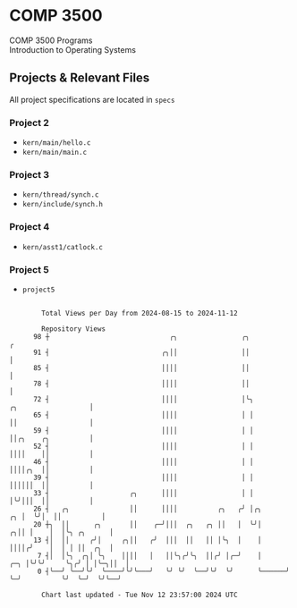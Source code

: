 # COMP 3500
COMP 3500 Programs  
Introduction to Operating Systems  
## Projects & Relevant Files
All project specifications are located in `specs`
### Project 2
- `kern/main/hello.c`
- `kern/main/main.c`
### Project 3
- `kern/thread/synch.c`
- `kern/include/synch.h`
### Project 4
- `kern/asst1/catlock.c`
### Project 5
- `project5`

```

        Total Views per Day from 2024-08-15 to 2024-11-12

        Repository Views
      98 ┼                              ╭╮                ╭╮                                      ╭
      91 ┤                            ╭╮││                ││                                      │
      85 ┤                            ││││                ││                                      │
      78 ┤                            ││││                ││                                      │
      72 ┤                            ││││                │╰╮                 ╭╮                  │
      65 ┤                            ││││                │ │                 ││                  │
      59 ┤                            ││││                │ │                 ││╭╮    ╭╮          │
      52 ┤                            ││││                │ │                 ││││    ││          │
      46 ┤                            ││││                │ │                 ││││╭╮  ││          │
      39 ┤                            ││││                │ │                 ││││││  ││          │
      33 ┤                    ╭╮      ││││                │ │                 │╰╯│││  ││          │
      26 ┤   ╭╮               ││      ││││          ╭╮   ╭╯ │╭╮            ╭╮ │  ╰╯│  ││          │
      20 ┼╮  ││      ╭╮       ││    ╭─╯│││  ╭╮   ╭╮ ││   │  ╰╯│          ╭╮││ │    │  │╰╮ ╭╮      │
      13 ┤│  ││     ╭╯│     ╭╮││   ╭╯  │││  ││   ││ │╰╮  │    │          ││││╭╯    │  │ │ ││  ╭╮  │
       7 ┤│  │╰╮  ╭╮│ ╰╮    ││││   │   ││╰╮╭╯╰╮  ││╭╯ │╭─╯    │      ╭─╮ │╰╯╰╯     ╰╮╭╯ │ │╰─╮││  │
       0 ┤╰──╯ ╰──╯╰╯  ╰────╯╰╯╰───╯   ╰╯ ╰╯  ╰──╯╰╯  ╰╯      ╰──────╯ ╰─╯          ╰╯  ╰─╯  ╰╯╰──╯

        Chart last updated - Tue Nov 12 23:57:00 2024 UTC
        
```
